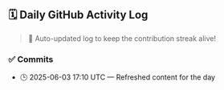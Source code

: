 ## 🗓️ Daily GitHub Activity Log

> 🤖 Auto-updated log to keep the contribution streak alive!

### ✅ Commits

- 🕒 2025-06-03 17:10 UTC — Refreshed content for the day

